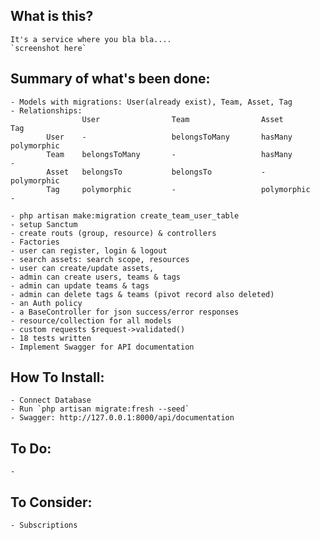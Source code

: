## What is this?
    It's a service where you bla bla.... 
    `screenshot here`

## Summary of what's been done:
    - Models with migrations: User(already exist), Team, Asset, Tag
    - Relationships:
                    User                Team                Asset                Tag
            User    -                   belongsToMany       hasMany              polymorphic
            Team    belongsToMany       -                   hasMany              -
            Asset   belongsTo           belongsTo           -                    polymorphic
            Tag     polymorphic         -                   polymorphic          -
   
    - php artisan make:migration create_team_user_table
    - setup Sanctum
    - create routs (group, resource) & controllers
    - Factories
    - user can register, login & logout
    - search assets: search scope, resources
    - user can create/update assets,
    - admin can create users, teams & tags
    - admin can update teams & tags
    - admin can delete tags & teams (pivot record also deleted)
    - an Auth policy
    - a BaseController for json success/error responses
    - resource/collection for all models
    - custom requests $request->validated()
    - 18 tests written
    - Implement Swagger for API documentation

## How To Install:
    - Connect Database
    - Run `php artisan migrate:fresh --seed`
    - Swagger: http://127.0.0.1:8000/api/documentation

## To Do:
    - 

## To Consider:
    - Subscriptions

